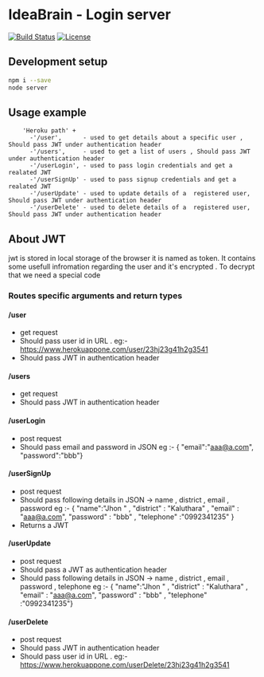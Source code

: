 # IdeaBrain - Login server
 
[![Build Status](https://travis-ci.org/joemccann/dillinger.svg?branch=master)](https://travis-ci.org/joemccann/dillinger)   [![License](https://img.shields.io/badge/color-Beerware-blue.svg)](https://en.wikipedia.org/wiki/Beerware) 


## Development setup

```sh
npm i --save
node server 
```


## Usage example

        'Heroku path' + 
          -'/user',      - used to get details about a specific user , Should pass JWT under authentication header
          -'/users',     - used to get a list of users , Should pass JWT under authentication header 
          -'/userLogin', - used to pass login credentials and get a realated JWT 
          -'/userSignUp' - used to pass signup credentials and get a realated JWT 
          -'/userUpdate' - used to update details of a  registered user, Should pass JWT under authentication header
          -'/userDelete' - used to delete details of a  registered user, Should pass JWT under authentication header

## About JWT 

jwt is stored in local storage of the browser it is named  as token. It contains some usefull infromation regarding the user and it's encrypted . To decrypt that we need a special code 


### Routes specific arguments and return types
#### /user
- get request 
-  Should pass user id in URL .
    eg:- https://www.herokuappone.com/user/23hj23g41h2g3541
- Should pass JWT in authentication header 


#### /users
- get request 
- Should pass JWT in authentication header 

#### /userLogin
- post request 
- Should pass email and password in JSON 
  eg :- { "email":"aaa@a.com", "password":"bbb"}


#### /userSignUp
- post request 
- Should pass following details  in JSON ->  name , district , email , password 
  eg :- { "name":"Jhon " , "district" : "Kaluthara" , "email" : "aaa@a.com", "password" : "bbb" , "telephone" :"0992341235" }
- Returns a  JWT 


#### /userUpdate
- post request 
- Should pass a JWT as authentication header 
- Should pass following details  in JSON ->  name , district , email , password , telephone
  eg :- { "name":"Jhon " , "district" : "Kaluthara" , "email" : "aaa@a.com", "password" : "bbb" , "telephone" :"0992341235"} 


#### /userDelete
- post request 
- Should pass JWT in authentication header 
-  Should pass user id in URL . 
    eg:- https://www.herokuappone.com/userDelete/23hj23g41h2g3541

